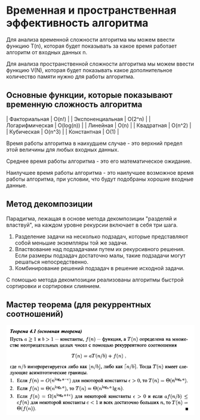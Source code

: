 # Временная и пространственная эффективность алгоритма
Для анализа временной сложности алгоритма мы можем ввести функцию T(n), которая будет показывать
за какое время работает алгоритм от входных данных n.

Для анализа пространственной сложности алгоритма мы можем ввести функцию V(N), которая будет
показывать какое дополнительное количество памяти нужно для работы алгоритма.

## Основные функции, которые показывают временную сложность алгоритма

| Факториальная | O(n!) |
| Экспоненциальная | O(2^n) |
| Логарифмическая | O(log(n)) |
| Линейная | O(n) | 
| Квадратная | O(n^2) |
| Кубическая | O(n^3) |
| Константная | O(1) |

Время работы алгоритма в наихудшем случае - это верхний предел этой величины для любых входных данных.

Среднее время работы алгоритма - это его математическое ожидание.

Наилучшее время работы алгоритма - это наилучшее возможное время работы алгоритма, при условии, что будут подобраны хорошие входные данные.

## Метод декомпозиции 

Парадигма, лежащая в основе метода декомпозиции "разделяй и властвуй", на каждом уровне рекурсии включает в себя три шага.

1. Разделение задачи на несколько подзадач, которые представляют собой меньшие экземпляры той же задачи.
2. Властвование над подзадачами путем их рекурсивного решения. Если размеры подзадач достаточно малы, такие подзадачи могут решаться непосредственно.
3. Комбинирование решений подзадач в решение исходной задачи.

С помощью метода декомпозиции реализованы алгоритмы быстрой сортировки и сортировки слиянием.

## Мастер теорема (для рекуррентных соотношений)

![Мастер теорема](./1.png)